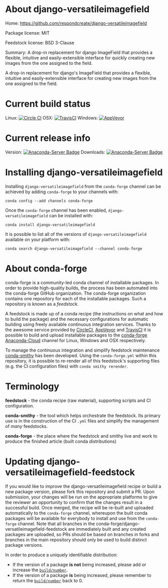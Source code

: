 About django-versatileimagefield
================================

Home: https://github.com/respondcreate/django-versatileimagefield

Package license: MIT

Feedstock license: BSD 3-Clause

Summary: A drop-in replacement for django ImageField that provides a flexible, intuitive and easily-extensible interface for quickly creating new images from the one assigned to the field.

A drop-in replacement for django's ImageField that provides a
flexible, intuitive and easily-extensible interface for creating
new images from the one assigned to the field.


Current build status
====================

Linux: [![Circle CI](https://circleci.com/gh/conda-forge/django-versatileimagefield-feedstock.svg?style=shield)](https://circleci.com/gh/conda-forge/django-versatileimagefield-feedstock)
OSX: [![TravisCI](https://travis-ci.org/conda-forge/django-versatileimagefield-feedstock.svg?branch=master)](https://travis-ci.org/conda-forge/django-versatileimagefield-feedstock)
Windows: [![AppVeyor](https://ci.appveyor.com/api/projects/status/github/conda-forge/django-versatileimagefield-feedstock?svg=True)](https://ci.appveyor.com/project/conda-forge/django-versatileimagefield-feedstock/branch/master)

Current release info
====================
Version: [![Anaconda-Server Badge](https://anaconda.org/conda-forge/django-versatileimagefield/badges/version.svg)](https://anaconda.org/conda-forge/django-versatileimagefield)
Downloads: [![Anaconda-Server Badge](https://anaconda.org/conda-forge/django-versatileimagefield/badges/downloads.svg)](https://anaconda.org/conda-forge/django-versatileimagefield)

Installing django-versatileimagefield
=====================================

Installing `django-versatileimagefield` from the `conda-forge` channel can be achieved by adding `conda-forge` to your channels with:

```
conda config --add channels conda-forge
```

Once the `conda-forge` channel has been enabled, `django-versatileimagefield` can be installed with:

```
conda install django-versatileimagefield
```

It is possible to list all of the versions of `django-versatileimagefield` available on your platform with:

```
conda search django-versatileimagefield --channel conda-forge
```


About conda-forge
=================

conda-forge is a community-led conda channel of installable packages.
In order to provide high-quality builds, the process has been automated into the
conda-forge GitHub organization. The conda-forge organization contains one repository
for each of the installable packages. Such a repository is known as a *feedstock*.

A feedstock is made up of a conda recipe (the instructions on what and how to build
the package) and the necessary configurations for automatic building using freely
available continuous integration services. Thanks to the awesome service provided by
[CircleCI](https://circleci.com/), [AppVeyor](http://www.appveyor.com/)
and [TravisCI](https://travis-ci.org/) it is possible to build and upload installable
packages to the [conda-forge](https://anaconda.org/conda-forge)
[Anaconda-Cloud](http://docs.anaconda.org/) channel for Linux, Windows and OSX respectively.

To manage the continuous integration and simplify feedstock maintenance
[conda-smithy](http://github.com/conda-forge/conda-smithy) has been developed.
Using the ``conda-forge.yml`` within this repository, it is possible to re-render all of
this feedstock's supporting files (e.g. the CI configuration files) with ``conda smithy rerender``.


Terminology
===========

**feedstock** - the conda recipe (raw material), supporting scripts and CI configuration.

**conda-smithy** - the tool which helps orchestrate the feedstock.
                   Its primary use is in the construction of the CI ``.yml`` files
                   and simplify the management of *many* feedstocks.

**conda-forge** - the place where the feedstock and smithy live and work to
                  produce the finished article (built conda distributions)


Updating django-versatileimagefield-feedstock
=============================================

If you would like to improve the django-versatileimagefield recipe or build a new
package version, please fork this repository and submit a PR. Upon submission,
your changes will be run on the appropriate platforms to give the reviewer an
opportunity to confirm that the changes result in a successful build. Once
merged, the recipe will be re-built and uploaded automatically to the
`conda-forge` channel, whereupon the built conda packages will be available for
everybody to install and use from the `conda-forge` channel.
Note that all branches in the conda-forge/django-versatileimagefield-feedstock are
immediately built and any created packages are uploaded, so PRs should be based
on branches in forks and branches in the main repository should only be used to
build distinct package versions.

In order to produce a uniquely identifiable distribution:
 * If the version of a package **is not** being increased, please add or increase
   the [``build/number``](http://conda.pydata.org/docs/building/meta-yaml.html#build-number-and-string).
 * If the version of a package **is** being increased, please remember to return
   the [``build/number``](http://conda.pydata.org/docs/building/meta-yaml.html#build-number-and-string)
   back to 0.
